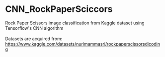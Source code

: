 # CNN_RockPaperSciccors

Rock Paper Scissors image classification from Kaggle dataset using Tensorflow's CNN algorithm<br><br>
Datasets are acquired from: https://www.kaggle.com/datasets/nurimammasri/rockpaperscissorsdicoding
